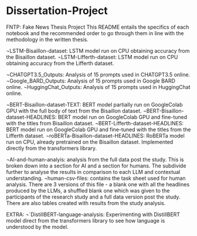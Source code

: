 # Dissertation-Project

FNTP: Fake News Thesis Project
This README entails the specifics of each notebook and the recommended order to go through them in line with the methodology in the written thesis.

¬LSTM-Bisaillon-dataset: LSTM model run on CPU obtaining accuracy from the Bisaillon dataset.
¬LSTM-Lifferth-dataset: LSTM model run on CPU obtaining accuracy from the Lifferth dataset.

¬CHATGPT3.5_Outputs: Analysis of 15 prompts used in CHATGPT3.5 online. 
¬Google_BARD_Outputs: Analysis of 15 prompts used in Google BARD online. 
¬HuggingChat_Outputs: Analysis of 15 prompts used in HuggingChat online.

¬BERT-Bisaillon-dataset-TEXT: BERT model partially run on GoogleColab GPU with the full body of text from the Bisaillon dataset.
¬BERT-Bisaillon-dataset-HEADLINES: BERT model run on GoogleColab GPU and fine-tuned with the titles from Bisaillon dataset.
¬BERT-Lifferth-dataset-HEADLINES: BERT model run on GoogleColab GPU and fine-tuned with the titles from the Lifferth dataset.
¬roBERTa-Bisaillon-dataset-HEADLINES: RoBERTa model run on CPU, already pretrained on the Bisaillon dataset. Implemented directly from the transformers library. 

¬AI-and-human-analyis: analysis from the full data post the study. This is broken down into a section for AI and a section for humans. The subdivide further to analyse the results in comparison to each LLM and contextual understanding. 
¬human-csv-files: contains the task sheet used for human analysis. There are 3 versions of this file - a blank one with all the headlines produced by the LLMs, a shuffled blank one which was given to the participants of the research study and a full data version post the study. There are also tables created with results from the study analysis.

EXTRA:
¬`DistillBERT-language-analysis: Experimenting with DistillBERT model direct from the transformers library to see how language is understood by the model.

 











